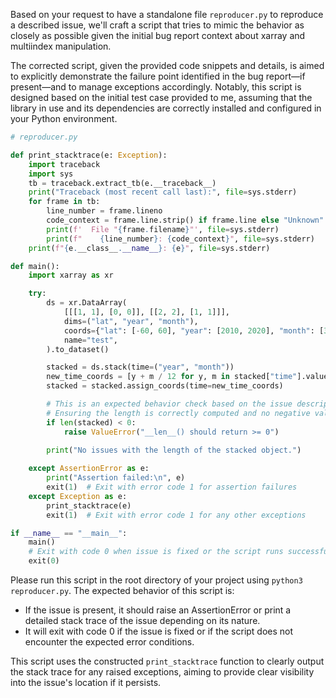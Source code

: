 Based on your request to have a standalone file `reproducer.py` to reproduce a described issue, we'll craft a script that tries to mimic the behavior as closely as possible given the initial bug report context about xarray and multiindex manipulation. 

The corrected script, given the provided code snippets and details, is aimed to explicitly demonstrate the failure point identified in the bug report—if present—and to manage exceptions accordingly. Notably, this script is designed based on the initial test case provided to me, assuming that the library in use and its dependencies are correctly installed and configured in your Python environment.

```python
# reproducer.py

def print_stacktrace(e: Exception):
    import traceback
    import sys
    tb = traceback.extract_tb(e.__traceback__)
    print("Traceback (most recent call last):", file=sys.stderr)
    for frame in tb:
        line_number = frame.lineno
        code_context = frame.line.strip() if frame.line else "Unknown"
        print(f'  File "{frame.filename}"', file=sys.stderr)
        print(f"    {line_number}: {code_context}", file=sys.stderr)
    print(f"{e.__class__.__name__}: {e}", file=sys.stderr)

def main():
    import xarray as xr

    try:
        ds = xr.DataArray(
            [[[1, 1], [0, 0]], [[2, 2], [1, 1]]],
            dims=("lat", "year", "month"),
            coords={"lat": [-60, 60], "year": [2010, 2020], "month": [3, 6]},
            name="test",
        ).to_dataset()

        stacked = ds.stack(time=("year", "month"))
        new_time_coords = [y + m / 12 for y, m in stacked["time"].values]
        stacked = stacked.assign_coords(time=new_time_coords)

        # This is an expected behavior check based on the issue description
        # Ensuring the length is correctly computed and no negative value error is raised.
        if len(stacked) < 0:
            raise ValueError("__len__() should return >= 0")
        
        print("No issues with the length of the stacked object.")

    except AssertionError as e:
        print("Assertion failed:\n", e)
        exit(1)  # Exit with error code 1 for assertion failures
    except Exception as e:
        print_stacktrace(e)
        exit(1)  # Exit with error code 1 for any other exceptions

if __name__ == "__main__":
    main()
    # Exit with code 0 when issue is fixed or the script runs successfully without catching the expected issue.
    exit(0)
```

Please run this script in the root directory of your project using `python3 reproducer.py`. The expected behavior of this script is:

- If the issue is present, it should raise an AssertionError or print a detailed stack trace of the issue depending on its nature.
- It will exit with code 0 if the issue is fixed or if the script does not encounter the expected error conditions.

This script uses the constructed `print_stacktrace` function to clearly output the stack trace for any raised exceptions, aiming to provide clear visibility into the issue's location if it persists.